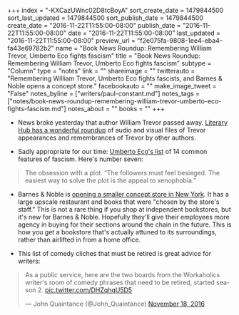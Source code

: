 +++
index = "-KXCazUWnc02D8tcBoyA"
sort_create_date = 1479844500
sort_last_updated = 1479844500
sort_publish_date = 1479844500
create_date = "2016-11-22T11:55:00-08:00"
publish_date = "2016-11-22T11:55:00-08:00"
date = "2016-11-22T11:55:00-08:00"
last_updated = "2016-11-22T11:55:00-08:00"
preview_url = "f2e075fa-9808-1ee4-eba4-fa43e69782b2"
name = "Book News Roundup: Remembering William Trevor, Umberto Eco fights fascism"
title = "Book News Roundup: Remembering William Trevor, Umberto Eco fights fascism"
subtype = "Column"
type = "notes"
link = ""
shareimage = ""
twitterauto = "Remembering William Trevor, Umberto Eco fights fascists, and Barnes & Noble opens a concept store."
facebookauto = ""
make_image_tweet = "False"
notes_byline = ["writers/paul-constant.md"]
notes_tags = ["notes/book-news-roundup-remembering-william-trevor-umberto-eco-fights-fascism.md"]
notes_about = ""
books = ""
+++
* News broke yesterday that author William Trevor passed away. [Literary Hub has a wonderful roundup](http://lithub.com/remembering-william-trevor/) of audio and visual files of Trevor appearances and remembrances of Trevor by other authors.

* Sadly appropriate for our time: [Umberto Eco's list](http://www.openculture.com/2016/11/umberto-eco-makes-a-list-of-the-14-common-features-of-fascism.html) of 14 common features of fascism. Here's number seven:

<blockquote>The obsession with a plot. “The followers must feel besieged. The easiest way to solve the plot is the appeal to xenophobia.”</blockquote>

* Barnes &  Noble is [opening a smaller concept store in New York](http://www.lohud.com/story/news/local/westchester/eastchester/2016/11/21/barnes-noble-opening-5-things-know/94220606/). It has a large upscale restaurant and books that were "chosen by the store's staff." This is not a rare thing if you shop at independent bookstores, but it's new for Barnes & Noble. Hopefully they'll give their employees more agency in buying for their sections around the chain in the future. This is how you get a bookstore that's actually attuned to its surroundings, rather than airlifted in from a home office.

* This list of comedy cliches that must be retired is great advice for writers:

<blockquote class="twitter-tweet" data-lang="en"><p lang="en" dir="ltr">As a public service, here are the two boards from the Workaholics writer&#39;s room of comedy phrases that need to be retired, started season 2. <a href="https://t.co/DHZqhqU5D5">pic.twitter.com/DHZqhqU5D5</a></p>&mdash; John Quaintance (@John_Quaintance) <a href="https://twitter.com/John_Quaintance/status/799751549610168320">November 18, 2016</a></blockquote>
